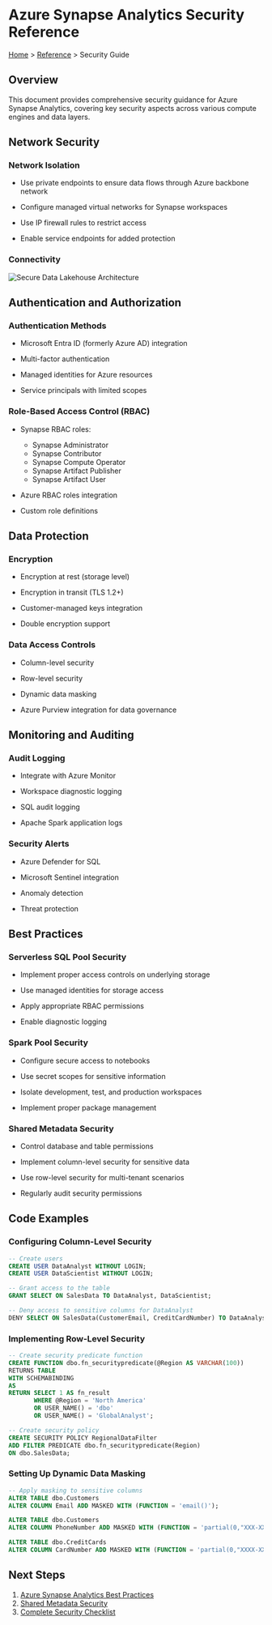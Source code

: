 # Azure Synapse Analytics Security Reference

[Home](../../README.md) > [Reference](../README.md) > Security Guide

## Overview

This document provides comprehensive security guidance for Azure Synapse Analytics, covering key security aspects across various compute engines and data layers.

## Network Security

### Network Isolation

- Use private endpoints to ensure data flows through Azure backbone network

- Configure managed virtual networks for Synapse workspaces

- Use IP firewall rules to restrict access

- Enable service endpoints for added protection

### Connectivity

![Secure Data Lakehouse Architecture](https://learn.microsoft.com/en-us/azure/architecture/example-scenario/analytics/media/secure-data-lakehouse-architecture.svg)


## Authentication and Authorization

### Authentication Methods

- Microsoft Entra ID (formerly Azure AD) integration

- Multi-factor authentication

- Managed identities for Azure resources

- Service principals with limited scopes

### Role-Based Access Control (RBAC)

- Synapse RBAC roles:

  - Synapse Administrator
  - Synapse Contributor
  - Synapse Compute Operator
  - Synapse Artifact Publisher
  - Synapse Artifact User

- Azure RBAC roles integration

- Custom role definitions

## Data Protection

### Encryption

- Encryption at rest (storage level)

- Encryption in transit (TLS 1.2+)

- Customer-managed keys integration

- Double encryption support

### Data Access Controls

- Column-level security

- Row-level security

- Dynamic data masking

- Azure Purview integration for data governance

## Monitoring and Auditing

### Audit Logging

- Integrate with Azure Monitor

- Workspace diagnostic logging

- SQL audit logging

- Apache Spark application logs

### Security Alerts

- Azure Defender for SQL

- Microsoft Sentinel integration

- Anomaly detection

- Threat protection

## Best Practices

### Serverless SQL Pool Security

- Implement proper access controls on underlying storage

- Use managed identities for storage access

- Apply appropriate RBAC permissions

- Enable diagnostic logging

### Spark Pool Security

- Configure secure access to notebooks

- Use secret scopes for sensitive information

- Isolate development, test, and production workspaces

- Implement proper package management

### Shared Metadata Security

- Control database and table permissions

- Implement column-level security for sensitive data

- Use row-level security for multi-tenant scenarios

- Regularly audit security permissions

## Code Examples

### Configuring Column-Level Security

```sql
-- Create users
CREATE USER DataAnalyst WITHOUT LOGIN;
CREATE USER DataScientist WITHOUT LOGIN;

-- Grant access to the table
GRANT SELECT ON SalesData TO DataAnalyst, DataScientist;

-- Deny access to sensitive columns for DataAnalyst
DENY SELECT ON SalesData(CustomerEmail, CreditCardNumber) TO DataAnalyst;

```

### Implementing Row-Level Security

```sql
-- Create security predicate function
CREATE FUNCTION dbo.fn_securitypredicate(@Region AS VARCHAR(100))
RETURNS TABLE
WITH SCHEMABINDING
AS
RETURN SELECT 1 AS fn_result 
       WHERE @Region = 'North America' 
       OR USER_NAME() = 'dbo'
       OR USER_NAME() = 'GlobalAnalyst';

-- Create security policy
CREATE SECURITY POLICY RegionalDataFilter
ADD FILTER PREDICATE dbo.fn_securitypredicate(Region) 
ON dbo.SalesData;

```

### Setting Up Dynamic Data Masking

```sql
-- Apply masking to sensitive columns
ALTER TABLE dbo.Customers
ALTER COLUMN Email ADD MASKED WITH (FUNCTION = 'email()');

ALTER TABLE dbo.Customers
ALTER COLUMN PhoneNumber ADD MASKED WITH (FUNCTION = 'partial(0,"XXX-XXX-",4)');

ALTER TABLE dbo.CreditCards
ALTER COLUMN CardNumber ADD MASKED WITH (FUNCTION = 'partial(0,"XXXX-XXXX-XXXX-",4)');

```

## Next Steps

1. [Azure Synapse Analytics Best Practices](../best-practices/README.md)
1. [Shared Metadata Security](../architecture/shared-metadata/README.md)
1. [Complete Security Checklist](./security-checklist.md)
